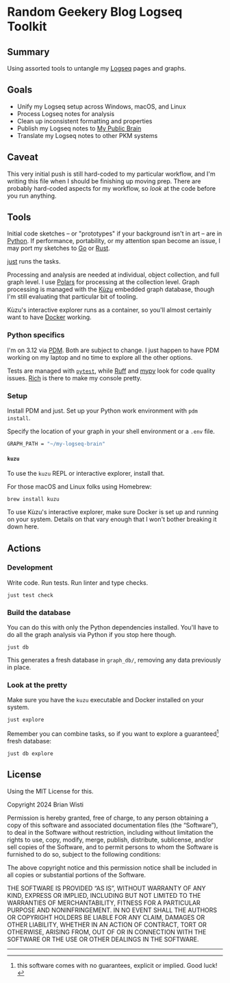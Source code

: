 # Random Geekery Blog Logseq Toolkit

## Summary

Using assorted tools to untangle my [Logseq][logseq] pages and graphs.

[logseq]: https://logseq.com/

## Goals

- Unify my Logseq setup across Windows, macOS, and Linux
- Process Logseq notes for analysis
- Clean up inconsistent formatting and properties
- Publish my Logseq notes to [My Public Brain][my-brain]
- Translate my Logseq notes to other PKM systems

[my-brain]: https://randomgeekery.org

## Caveat

This very initial push is still hard-coded to my particular workflow, and I'm
writing this file when I should be finishing up moving prep. There are probably
hard-coded aspects for my workflow, so *look* at the code before you run
anything.

## Tools

Initial code sketches – or "prototypes" if your background isn't in art –
are in [Python][python]. If performance, portability, or my attention span
become an issue, I may port my sketches to [Go][go-lang] or [Rust][rust].

[just][just] runs the tasks.

Processing and analysis are needed at individual, object collection, and full
graph level. I use [Polars][polars] for processing at the collection level.
Graph processing is managed with the [Kùzu][kuzu] embedded graph database,
though I'm still evaluating that particular bit of tooling.

Kùzu's interactive explorer runs as a container, so you'll almost certainly
want to have [Docker][docker] working.

[python]: https://python.org
[pdm]: https://pdm-project.org/en/stable/
[go-lang]: https://go.dev/
[rust]: https://www.rust-lang.org/
[polars]: https://pola.rs/
[kuzu]: https://kuzudb.com/
[just]: https://just.systems/
[docker]: https://www.docker.com/

### Python specifics

I'm on 3.12 via [PDM][pdm]. Both are subject to change. I just happen to have
PDM working on my laptop and no time to explore all the other options.

Tests are managed with [`pytest`][pytest], while [Ruff][ruff] and [mypy][mypy]
look for code quality issues. [Rich][rich] is there to make my console pretty.

[pytest]: https://docs.pytest.org/
[ruff]: https://astral.sh/ruff
[mypy]: https://mypy-lang.org/
[rich]: https://rich.readthedocs.io


### Setup

Install PDM and just. Set up your Python work environment with `pdm install`.

Specify the location of your graph in your shell environment or a `.env` file.

```sh
GRAPH_PATH = "~/my-logseq-brain"
```

#### `kuzu`

To use the `kuzu` REPL or interactive explorer, install that.

For those macOS and Linux folks using Homebrew:

```
brew install kuzu
```

To use Kùzu's interactive explorer, make sure Docker is set up and running on
your system. Details on that vary enough that I won't bother breaking it down
here.

## Actions

### Development

Write code. Run tests. Run linter and type checks.

```
just test check
```

### Build the database

You can do this with only the Python dependencies installed. You'll
have to do all the graph analysis via Python if you stop here though.

```
just db
```

This generates a fresh database in `graph_db/`, removing any data previously in
place.

### Look at the pretty

Make sure you have the `kuzu` executable and Docker installed on your system.

```
just explore
```

Remember you can combine tasks, so if you want to explore a guaranteed[^1] fresh
database:

```
just db explore
```

## License

Using the MIT License for this.

Copyright 2024 Brian Wisti

Permission is hereby granted, free of charge, to any person obtaining a copy of
this software and associated documentation files (the “Software”), to deal in
the Software without restriction, including without limitation the rights to
use, copy, modify, merge, publish, distribute, sublicense, and/or sell copies
of the Software, and to permit persons to whom the Software is furnished to do
so, subject to the following conditions:

The above copyright notice and this permission notice shall be included in all
copies or substantial portions of the Software.

THE SOFTWARE IS PROVIDED “AS IS”, WITHOUT WARRANTY OF ANY KIND, EXPRESS OR
IMPLIED, INCLUDING BUT NOT LIMITED TO THE WARRANTIES OF MERCHANTABILITY,
FITNESS FOR A PARTICULAR PURPOSE AND NONINFRINGEMENT. IN NO EVENT SHALL THE
AUTHORS OR COPYRIGHT HOLDERS BE LIABLE FOR ANY CLAIM, DAMAGES OR OTHER
LIABILITY, WHETHER IN AN ACTION OF CONTRACT, TORT OR OTHERWISE, ARISING FROM,
OUT OF OR IN CONNECTION WITH THE SOFTWARE OR THE USE OR OTHER DEALINGS IN THE
SOFTWARE.

---

[^1]: this software comes with no guarantees, explicit or implied. Good luck!

